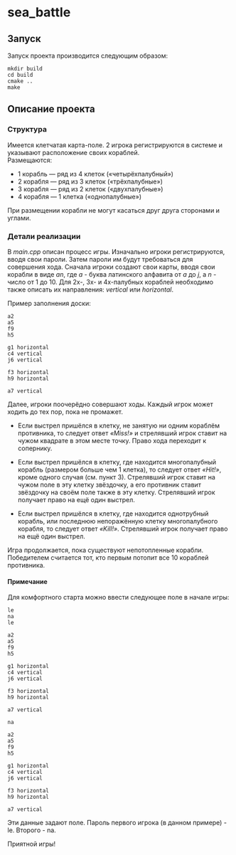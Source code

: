 # sea_battle

## Запуск

Запуск проекта производится следующим образом:

```
mkdir build
cd build
cmake ..
make
```

## Описание проекта

### Структура

Имеется клетчатая карта-поле. 2 игрока регистрируются в системе и указывают расположение своих кораблей.  
Размещаются:

* 1 корабль — ряд из 4 клеток («четырёхпалубный»)
* 2 корабля — ряд из 3 клеток («трёхпалубные»)
* 3 корабля — ряд из 2 клеток («двухпалубные»)
* 4 корабля — 1 клетка («однопалубные»)

При размещении корабли не могут касаться друг друга сторонами и углами.

### Детали реализации

В *main.cpp* описан процесс игры.
Изначально игроки регистрируются, вводя свои пароли.
Затем пароли им будут требоваться для совершения хода.
Сначала игроки создают свои карты, вводя свои корабли в виде
*an*, где *a* - буква латинского алфавита от *a* до *j*, а *n* - число
от 1 до 10. Для 2х-, 3х- и 4х-палубных кораблей необходимо также
описать их направления: *vertical* или *horizontal*.

Пример заполнения доски:

```
a2
a5
f9
h5

g1 horizontal
c4 vertical
j6 vertical

f3 horizontal
h9 horizontal

a7 vertical
``` 

Далее, игроки поочерёдно совершают ходы.
Каждый игрок может ходить до тех пор, пока не промажет.

* Если выстрел пришёлся в клетку, не занятую ни одним кораблём противника, то следует ответ *«Miss!»* и стрелявший игрок
  ставит на чужом квадрате в этом месте точку. Право хода переходит к сопернику.

* Если выстрел пришёлся в клетку, где находится многопалубный корабль (размером больше чем 1 клетка), то следует ответ
  *«Hit!»*, кроме одного случая (см. пункт 3). Стрелявший игрок ставит на чужом поле в эту клетку
  звёздочку, а его противник ставит звёздочку на своём поле также в эту клетку. Стрелявший игрок получает право на ещё
  один
  выстрел.

* Если выстрел пришёлся в клетку, где находится однотрубный корабль, или последнюю непоражённую клетку многопалубного
  корабля, то следует ответ *«Kill!»*. Стрелявший
  игрок получает право на ещё один выстрел.

Игра продолжается, пока существуют непотопленные корабли.
Победителем считается тот, кто первым потопит все 10 кораблей противника.

#### Примечание

Для комфортного старта можно ввести следующее поле в начале игры:

```
le
na
le

a2
a5
f9
h5

g1 horizontal
c4 vertical
j6 vertical

f3 horizontal
h9 horizontal

a7 vertical

na

a2
a5
f9
h5

g1 horizontal
c4 vertical
j6 vertical

f3 horizontal
h9 horizontal

a7 vertical
```

Эти данные задают поле. Пароль первого игрока (в данном примере) - le. Второго - na.

Приятной игры!
